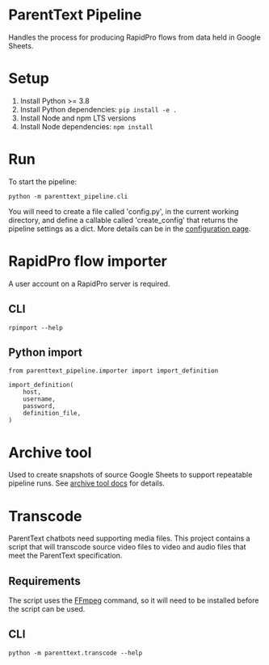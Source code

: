 # ParentText Pipeline

Handles the process for producing RapidPro flows from data held in Google Sheets.

# Setup

1. Install Python >= 3.8
2. Install Python dependencies: `pip install -e .`
3. Install Node and npm LTS versions
4. Install Node dependencies: `npm install`

# Run

To start the pipeline:

```
python -m parenttext_pipeline.cli
```

You will need to create a file called 'config.py', in the current working directory, and define a callable called 'create_config' that returns the pipeline settings as a dict. More details can be in the [configuration page].

# RapidPro flow importer

A user account on a RapidPro server is required.

## CLI

```
rpimport --help
```

## Python import

```
from parenttext_pipeline.importer import import_definition

import_definition(
    host,
    username,
    password,
    definition_file,
)
```

# Archive tool

Used to create snapshots of source Google Sheets to support repeatable pipeline runs. See [archive tool docs] for details.


# Transcode

ParentText chatbots need supporting media files. This project contains a script that will transcode source video files to video and audio files that meet the ParentText specification.

## Requirements

The script uses the [FFmpeg] command, so it will need to be installed before the script can be used.

## CLI

```
python -m parenttext.transcode --help
```


[configuration page]: docs/configuration.md
[archive tool docs]: docs/archive.md
[FFmpeg]: https://ffmpeg.org/
